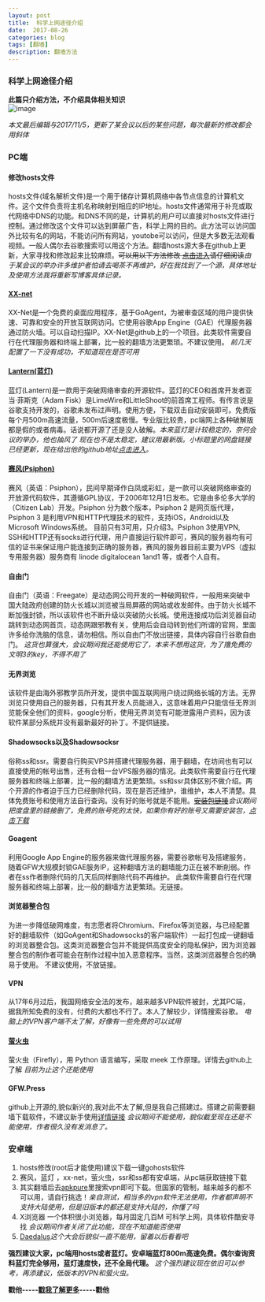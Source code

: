 ```yaml
---	
layout: post 
title: 	科学上网途径介绍  
date:  2017-08-26  
categories: blog 	 
tags: [翻墙]  	
description: 翻墙方法   	
---     
```


### 科学上网途径介绍  

**此篇只介绍方法，不介绍具体相关知识**   
![image](https://img.laod.cn/wp-content/uploads/2016/12/20170111022240.png)   

*本文最后编辑与2017/11/5，更新了某会议以后的某些问题，每次最新的修改都会用斜体*
### PC端    
    
#### 修改hosts文件       
  
hosts文件(域名解析文件)是一个用于储存计算机网络中各节点信息的计算机文件。这个文件负责将主机名称映射到相应的IP地址。hosts文件通常用于补充或取代网络中DNS的功能。和DNS不同的是，计算机的用户可以直接对hosts文件进行控制。通过修改这个文件可以达到屏蔽广告，科学上网的目的。此方法可以访问国外比较有名的网站，不能访问所有网站，youtobe可以访问，但是大多数无法观看视频。一般人偶尔去谷歌搜索可以用这个方法。翻墙hosts源大多在github上更新，大家寻找和修改起来比较麻烦。~~可以用以下方法修改 [点击进入](https://laod.cn/hosts/2017-google-hosts.html)请仔细阅读~~*由于某会议的举办许多维护者怕请去喝茶不再维护，好在我找到了一个源，具体地址及使用方法我将重新写博客具体记录。*    
    
  
#### [XX-net](https://github.com/XX-net/XX-Net/wiki/%E4%B8%AD%E6%96%87%E6%96%87%E6%A1%A3)

  
XX-Net是一个免费的桌面应用程序，基于GoAgent，为被审查区域的用户提供快速、可靠和安全的开放互联网访问。它使用谷歌App Engine（GAE）代理服务器通过防火墙。可以自动扫描IP。XX-Net是github上的一个项目。此类软件需要自行在代理服务器和终端上部署，比一般的翻墙方法更繁琐。不建议使用。 *前几天配置了一下没有成功，不知道现在是否可用*  


#### [Lantern(蓝灯)](http://s3.amazonaws.com/urtuz53txrmk9/index.html)      
    
     
蓝灯(Lantern)是一款用于突破网络审查的开源软件。蓝灯的CEO和首席开发者亚当·菲斯克（Adam Fisk）是LimeWire和LittleShoot的前首席工程师。有传言说是谷歌支持开发的，谷歌未发布过声明。使用方便，下载双击自动安装即可。免费版每个月500m高速流量，500m后速度极慢。专业版比较贵，pc端网上各种破解版都是假的或者病毒。话说都开源了还是没人破解。*本来蓝灯是计较稳定的，奈何会议的举办，他也抽风了   现在也不是太稳定，建议用最新版。小标题里的网盘链接已经更新，现在给出他的github地址[点击进入][1]。*
     
#### [赛风(Psiphon) ](https://s3.amazonaws.com/57wj-4j1q-wa7e/zh/download.html)    

赛风（英语：Psiphon），民间早期译作白凤或彩虹，是一款可以突破网络审查的开放源代码软件，其遵循GPL协议，于2006年12月1日发布。它是由多伦多大学的（Citizen Lab）开发。Psiphon 分为数个版本，Psiphon 2 是网页版代理，Psiphon 3 是利用VPN和HTTP代理技术的软件，支持iOS，Android以及Microsoft Windows系统。  目前只有3可用，只介绍3。Psiphon 3使用VPN, SSH和HTTP还有socks进行代理，用户直接运行软件即可，赛风的服务器均有可信的证书来保证用户能连接到正确的服务器，赛风的服务器目前主要为VPS（虚拟专用服务器）服务商有 linode digitalocean 1and1 等，或者个人自有。   
   
#### 自由门     
 自由门（英语：Freegate）是动态网公司开发的一种破网软件，一般用来突破中国大陆政府创建的防火长城以浏览被当局屏蔽的网站或收发邮件。由于防火长城不断加强封锁，所以该软件也不断升级以突破防火长城。使用连接成功后浏览器自动跳转到动态网首页，动态网跟邪教有关，使用后会自动转到他们所谓的官网，里面许多给你洗脑的信息，请勿相信。所以自由门不放出链接，具体内容自行谷歌自由门。  *这货也算强大，会议期间我还能使用它了，本来不想用这货，为了撸免费的文明3的key，不得不用了*        
#### 无界浏览    
该软件是由海外邪教学员所开发，提供中国互联网用户绕过网络长城的方法。无界浏览只使用自己的服务器，只有其开发人员能进入，这意味着用户只能信任无界浏览能保全他们的资料，google分析，使用无界浏览有可能泄露用户资料，因为该软件某部分系统并没有最新最好的补丁。不提供链接。   

#### Shadowsocks以及Shadowsocksr    
俗称ss和ssr。需要自行购买VPS并搭建代理服务器，用于翻墙，在坊间也有可以直接使用的帐号出售，还有合租一台VPS服务器的情况。此类软件需要自行在代理服务器和终端上部署，比一般的翻墙方法更繁琐。ss和ssr具体区别不做介绍。两个开源的作者迫于压力已经删除代码，现在是否还维护，谁维护，本人不清楚。具体免费账号和使用方法自行查询。没有好的账号就是不能用。~~[安装包链接](https://eyun.baidu.com/s/3nvI8Dbr#sharelink/path=%2F)~~*会议期间把度盘里的链接删了，免费的账号死的太快，如果你有好的账号又需要安装包，[点击下载][2]*        
   
#### Goagent  

利用Google App Engine的服务器来做代理服务器，需要谷歌帐号及搭建服务，随着GFW大规模封锁GAE服务IP，这种翻墙方法的翻墙能力正在被不断削弱。作者在ss作者删除代码的几天后同样删除代码不再维护。 此类软件需要自行在代理服务器和终端上部署，比一般的翻墙方法更繁琐。无链接。        
   
#### 浏览器整合包   

为进一步降低破网难度，有志愿者将Chromium、Firefox等浏览器，与已经配置好的翻墙软件（如GoAgent和Shadowsocks的客户端软件）一起打包成一键翻墙的浏览器整合包。这类浏览器整合包并不能提供高度安全的隐私保护，因为浏览器整合包的制作者可能会在制作过程中加入恶意程序。当然，这类浏览器整合包的确易于使用。 不建议使用，不放链接。 

#### VPN     
从17年6月过后，我国网络安全法的发布，越来越多VPN软件被封，尤其PC端，据我所知免费的没有，付费的大都也不行了。本人了解较少，详情搜索谷歌。 *电脑上的VPN客户端不太了解，好像有一些免费的可以试用*       
   
#### [萤火虫](https://github.com/yinghuocho/firefly-proxy)    


萤火虫（Firefly），用 Python 语言编写，采取 meek 工作原理。详情去github上了解   *目前为止这个还能使用*     
  
#### GFW.Press   
github上开源的,貌似新兴的,我对此不太了解,但是我自己搭建过。搭建之前需要翻墙下载软件，不建议新手使用[详情链接](https://github.com/chinashiyu/gfw.press)   *会议期间不能使用，貌似截至现在还是不能使用，作者很久没有发消息了。*     

  
### 安卓端   
   
1. hosts修改(root后才能使用)建议下载一键gohosts软件  
2. 赛风，蓝灯 ，xx-net，萤火虫，ssr和ss都有安卓端，从pc端获取链接下载    
3. 其实翻墙后去[apkpure](www.apkpure.com)里搜索vpn即可下载。但国家的管制，越来越多的都不可以用，请自行挑选！*亲自测试，相当多的vpn软件无法使用，作者都声明不支持大陆使用，但是旧版本的都还是支持大陆的，你懂了吗*             
4. X浏览器 一个体积很小浏览器，每月固定几百M  可科学上网，具体软件酷安寻找    *会议期间作者关闭了此功能，现在不知道能否使用*       
5. [Daedalus][3]*这个大会后貌似一直不能用，留着以后看看吧*   
   

   
 **强烈建议大家，pc端用hosts或者蓝灯。安卓端蓝灯800m高速免费。偶尔查询资料蓝灯完全够用，蓝灯速度快，还不全局代理。** *这个强烈建议现在依旧可以参考，再添建议，低版本的VPN和萤火虫。* 

 **戳他-----[戳我了解更多][4]-----戳他**    




   

   


  [1]: https://github.com/getlantern/forum
  [2]: https://yadi.sk/d/hG24IyGT3MxUrF
  [3]: https://github.com/iTXTech/Daedalus
  [4]: http://mybolg.tk/about/